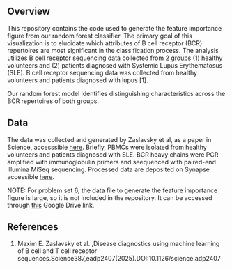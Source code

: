 ## Overview

This repository contains the code used to generate the feature importance figure from our random forest classifier. The primary goal of this visualization is to elucidate which attributes of B cell receptor (BCR) repertoires are most significant in the classification process. The analysis utilizes B cell receptor sequencing data collected from 2 groups (1) healthy volunteers and (2) patients diagnosed with Systemic Lupus Erythematosus (SLE). B cell receptor sequencing data was collected from healthy volunteers and patients diagnosed with lupus [1].

Our random forest model identifies distinguishing characteristics across the BCR repertoires of both groups.


## Data
The data was collected and generated by Zaslavsky et al, as a paper in Science, accesssible [here](https://www.science.org/doi/10.1126/science.adp2407). Briefly, PBMCs were isolated from healthy volunteers and patients diagnosed with SLE. BCR heavy chains were PCR amplified with immunoglobulin primers and seequenced with paired-end Illumina MiSeq sequencing. Processed data are deposited on Synapse accessible [here](https://www.synapse.org/Synapse:syn62002263.).

NOTE: For problem set 6, the data file to generate the feature importance figure is large, so it is not included in the repository. It can be accessed through [this](https://drive.google.com/file/d/1zngT7wxNT9-nSd4HVjjlH584dIpxlVg4/view?usp=share_link) Google Drive link.


## References
1. Maxim E. Zaslavsky et al. ,Disease diagnostics using machine learning of B cell and T cell receptor sequences.Science387,eadp2407(2025).DOI:10.1126/science.adp2407
